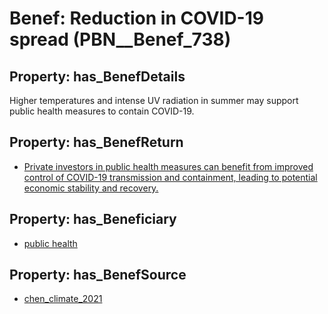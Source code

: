 # Benef: __Reduction in COVID-19 spread__ (PBN__Benef_738)

## Property: has_BenefDetails

Higher temperatures and intense UV radiation in summer may support public health measures to contain COVID-19.

## Property: has_BenefReturn

* [Private investors in public health measures can benefit from improved control of COVID-19 transmission and containment, leading to potential economic stability and recovery.](../BenefReturn/PBN__BenefReturn_797)

## Property: has_Beneficiary

* [public health](../Stakeholder/PBN__Stakeholder_58)

## Property: has_BenefSource

* [chen_climate_2021](../Article/PBN__Article_145)

